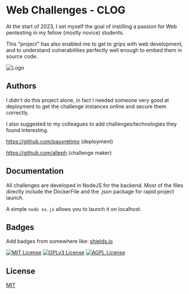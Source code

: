 
#  Web Challenges - CLOG

At the start of 2023, I set myself the goal of instilling a passion for Web pentesting in my fellow (mostly novice) students.

This "project" has also enabled me to get to grips with web development, and to understand vulnerabilities perfectly well enough to embed them in source code. 





![Logo](https://i.guim.co.uk/img/static/sys-images/Guardian/Pix/pictures/2014/6/25/1403703365419/ad90ddbe-eac4-4021-9b6c-be40824248f3-2060x1236.jpeg?width=465&dpr=1&s=none)


## Authors

I didn't do this project alone, in fact I needed someone very good at deployment to get the challenge instances online and secure them correctly.

I also suggested to my colleagues to add challenges/technologies they found interesting.

https://github.com/pauvretimo (deployment)

https://github.com/alleph (challenge maker)
## Documentation

All challenges are developed in NodeJS for the backend. 
Most of the files directly include the DockerFile and the .json package for rapid project launch.

A simple `node xx.js` allows you to launch it on localhost.


## Badges

Add badges from somewhere like: [shields.io](https://shields.io/)

[![MIT License](https://img.shields.io/badge/License-MIT-green.svg)](https://choosealicense.com/licenses/mit/)
[![GPLv3 License](https://img.shields.io/badge/License-GPL%20v3-yellow.svg)](https://opensource.org/licenses/)
[![AGPL License](https://img.shields.io/badge/license-AGPL-blue.svg)](http://www.gnu.org/licenses/agpl-3.0)


## License

[MIT](https://choosealicense.com/licenses/mit/)

